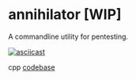 # annihilator [WIP]
A commandline utility for pentesting.

[![asciicast](https://asciinema.org/a/240645.svg)](https://asciinema.org/a/240645)

cpp [codebase](https://github.com/markroxor/sneakey/tree/master/tools)
